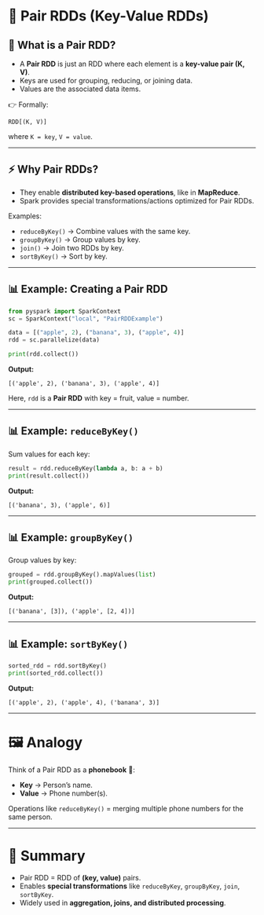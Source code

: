 # 🔑 **Pair RDDs (Key-Value RDDs)**

## 🧩 What is a Pair RDD?

* A **Pair RDD** is just an RDD where each element is a **key-value pair (K, V)**.
* Keys are used for grouping, reducing, or joining data.
* Values are the associated data items.

👉 Formally:

```
RDD[(K, V)]
```

where `K = key`, `V = value`.

---

## ⚡ Why Pair RDDs?

* They enable **distributed key-based operations**, like in **MapReduce**.
* Spark provides special transformations/actions optimized for Pair RDDs.

Examples:

* `reduceByKey()` → Combine values with the same key.
* `groupByKey()` → Group values by key.
* `join()` → Join two RDDs by key.
* `sortByKey()` → Sort by key.

---

## 📊 Example: Creating a Pair RDD

```python
from pyspark import SparkContext
sc = SparkContext("local", "PairRDDExample")

data = [("apple", 2), ("banana", 3), ("apple", 4)]
rdd = sc.parallelize(data)

print(rdd.collect())
```

**Output:**

```
[('apple', 2), ('banana', 3), ('apple', 4)]
```

Here, `rdd` is a **Pair RDD** with key = fruit, value = number.

---

## 📊 Example: `reduceByKey()`

Sum values for each key:

```python
result = rdd.reduceByKey(lambda a, b: a + b)
print(result.collect())
```

**Output:**

```
[('banana', 3), ('apple', 6)]
```

---

## 📊 Example: `groupByKey()`

Group values by key:

```python
grouped = rdd.groupByKey().mapValues(list)
print(grouped.collect())
```

**Output:**

```
[('banana', [3]), ('apple', [2, 4])]
```

---

## 📊 Example: `sortByKey()`

```python
sorted_rdd = rdd.sortByKey()
print(sorted_rdd.collect())
```

**Output:**

```
[('apple', 2), ('apple', 4), ('banana', 3)]
```

---

# 🖼️ Analogy

Think of a Pair RDD as a **phonebook** 📖:

* **Key** → Person’s name.
* **Value** → Phone number(s).

Operations like `reduceByKey()` = merging multiple phone numbers for the same person.

---

# 🔄 Summary

* Pair RDD = RDD of **(key, value)** pairs.
* Enables **special transformations** like `reduceByKey`, `groupByKey`, `join`, `sortByKey`.
* Widely used in **aggregation, joins, and distributed processing**.
